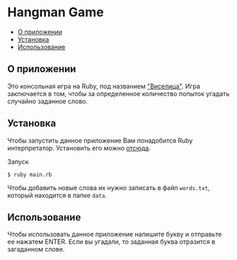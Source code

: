 # Hangman Game


- [О приложении](#about)
- [Установка](#getting_started)
- [Использование](#usage)

## О приложении <a name = "about"></a>

Это консольная игра на Ruby, под названием ["Виселица"](https://ru.wikipedia.org/wiki/%D0%92%D0%B8%D1%81%D0%B5%D0%BB%D0%B8%D1%86%D0%B0_(%D0%B8%D0%B3%D1%80%D0%B0)).
Игра заключается в том, чтобы за определенное количество попыток угадать случайно заданное слово.

## Установка <a name = "getting_started"></a>

Чтобы запустить данное приложение Вам понадобится Ruby интерпретатор.
Установить его можно [отсюда](https://rubyinstaller.org/).

Запуск
```
$ ruby main.rb
```

Чтобы добавить новые слова их нужно записать в файл ```words.txt```, который находится в папке ```data```.

## Использование <a name = "usage"></a>

Чтобы использовать данное приложение напишите букву и отправьте ее нажатем ENTER. Если вы угадали, то заданная буква отразится в загаданном слове.
